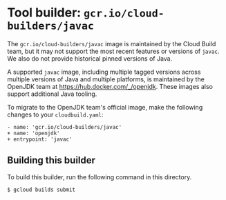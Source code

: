 # Tool builder: `gcr.io/cloud-builders/javac`

The `gcr.io/cloud-builders/javac` image is maintained by the Cloud Build team,
but it may not support the most recent features or versions of `javac`. We also
do not provide historical pinned versions of Java.

A supported `javac` image, including multiple tagged versions across multiple
versions of Java and multiple platforms, is maintained by the OpenJDK team at
https://hub.docker.com/_/openjdk. These images also support additional Java
tooling.

To migrate to the OpenJDK team's official image, make the following changes to
your `cloudbuild.yaml`:

```
- name: 'gcr.io/cloud-builders/javac'
+ name: 'openjdk'
+ entrypoint: 'javac'
```

## Building this builder

To build this builder, run the following command in this directory.

    $ gcloud builds submit
